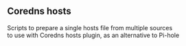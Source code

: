 ## Coredns hosts

Scripts to prepare a single hosts file from multiple sources  
to use with Coredns hosts plugin, as an alternative to Pi-hole
